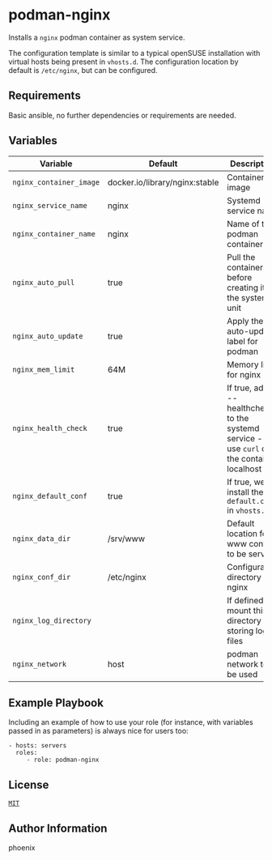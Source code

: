 # podman-nginx

Installs a `nginx` podman container as system service.

The configuration template is similar to a typical openSUSE installation with virtual hosts being present in `vhosts.d`.
The configuration location by default is `/etc/nginx`, but can be configured.

## Requirements

Basic ansible, no further dependencies or requirements are needed.

## Variables

| Variable | Default | Description |
|----------|---------|-------------|
| `nginx_container_image` | docker.io/library/nginx:stable | Container image |
| `nginx_service_name` |  nginx | Systemd service name |
| `nginx_container_name` | nginx | Name of the podman container |
| `nginx_auto_pull` | true | Pull the container before creating it in the systemd unit |
| `nginx_auto_update` | true | Apply the auto-update label for podman |
| `nginx_mem_limit` | 64M | Memory limit for nginx |
| `nginx_health_check` | true | If true, add a --healthcheck to the systemd service - we use `curl` on the container localhost |
| `nginx_default_conf` | true | If true, we install the `default.conf` in `vhosts.d` |
| `nginx_data_dir` | /srv/www | Default location for www content to be served |
| `nginx_conf_dir` | /etc/nginx | Configuration directory for nginx |
| `nginx_log_directory` | | If defined, mount this directory for storing log files |
| `nginx_network` | host | podman network to be used |

## Example Playbook

Including an example of how to use your role (for instance, with variables passed in as parameters) is always nice for users too:

    - hosts: servers
      roles:
         - role: podman-nginx

## License

[`MIT`](LICENSE)

## Author Information

phoenix
